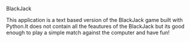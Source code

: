 BlackJack

This application is a text based version of the BlackJack game built with Python.It does not contain all the feautures of the BlackJack but its good enough to play a simple match against the computer and have fun!
